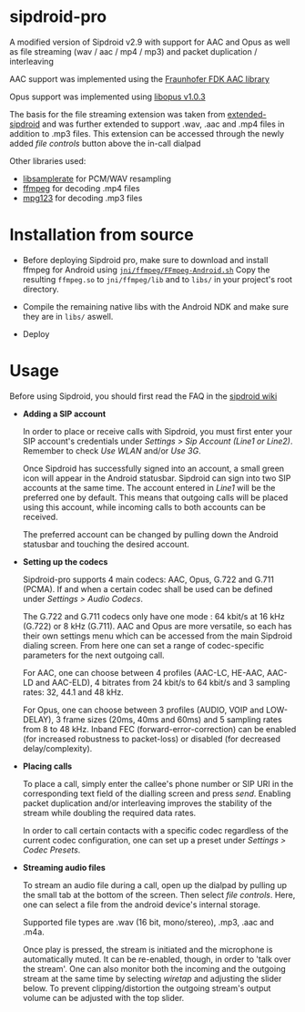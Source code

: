 sipdroid-pro
============

A modified version of Sipdroid v2.9 with support for AAC and Opus as well as file streaming (wav / aac / mp4 / mp3) and packet duplication / interleaving

AAC support was implemented using the [Fraunhofer FDK AAC library](http://www.iis.fraunhofer.de/en/bf/amm/implementierungen/fdkaaccodec.html)

Opus support was implemented using [libopus v1.0.3](http://www.opus-codec.org)

The basis for the file streaming extension was taken from [extended-sipdroid](https://github.com/codevise/extended-sipdroid) and was further extended to support .wav, .aac and .mp4 files in addition to .mp3 files.
This extension can be accessed through the newly added _file controls_ button above the in-call dialpad

Other libraries used:
* [libsamplerate](http://www.mega-nerd.com/SRC/) for PCM/WAV resampling
* [ffmpeg](http://www.ffmpeg.org/) for decoding .mp4 files
* [mpg123](http://mpg123.org) for decoding .mp3 files

Installation from source
============

* Before deploying Sipdroid pro, make sure to download and install ffmpeg for Android using [`jni/ffmpeg/FFmpeg-Android.sh`](https://github.com/juho0006/sipdroid-pro/blob/master/jni/ffmpeg/FFmpeg-Android.sh) 
Copy the resulting `ffmpeg.so` to `jni/ffmpeg/lib` and to `libs/` in your project's root directory.

* Compile the remaining native libs with the Android NDK and make sure they are in `libs/` aswell.
* Deploy

Usage
============
Before using Sipdroid, you should first read the FAQ in the [sipdroid wiki](http://code.google.com/p/sipdroid/wiki/FAQ)

* **Adding a SIP account**

  In order to place or receive calls with Sipdroid, you must first enter your SIP account's credentials under _Settings > Sip Account (Line1 or Line2)_.
  Remember to check _Use WLAN_ and/or _Use 3G_. 
  
  Once Sipdroid has successfully signed into an account, a small green icon will appear in the Android statusbar.
  Sipdroid can sign into two SIP accounts at the same time. The account entered in _Line1_ will be the preferred one by default. This means that outgoing calls will be placed using this account, while incoming calls to both accounts can be received. 
  
  The preferred account can be changed by pulling down the Android statusbar and touching the desired account.
  
* **Setting up the codecs**

  Sipdroid-pro supports 4 main codecs: AAC, Opus, G.722 and G.711 (PCMA).
  If and when a certain codec shall be used can be defined under _Settings > Audio Codecs_.

  The G.722 and G.711 codecs only have one mode : 64 kbit/s at 16 kHz (G.722) or 8 kHz (G.711).
  AAC and Opus are more versatile, so each has their own settings menu which can be accessed from the main Sipdroid dialing screen. From here one can set a range of codec-specific parameters for the next outgoing call. 
  
  For AAC, one can choose between 4 profiles (AAC-LC, HE-AAC, AAC-LD and AAC-ELD), 4 bitrates from 24 kbit/s to 64 kbit/s and 3 sampling rates: 32, 44.1 and 48 kHz.
  
  For Opus, one can choose between 3 profiles (AUDIO, VOIP and LOW-DELAY), 3 frame sizes (20ms, 40ms and 60ms) and 5 sampling rates from 8 to 48 kHz. Inband FEC (forward-error-correction) can be enabled (for increased robustness to packet-loss) or disabled (for decreased delay/complexity).
  
* **Placing calls**
  
  To place a call, simply enter the callee's phone number or SIP URI in the corresponding text field of the dialling screen and press _send_. Enabling packet duplication and/or interleaving improves the stability of the stream while doubling the required data rates.

  In order to call certain contacts with a specific codec regardless of the current codec configuration, one can set up a preset under _Settings > Codec Presets_.
  
* **Streaming audio files**

  To stream an audio file during a call, open up the dialpad by pulling up the small tab at the bottom of the screen. Then select _file controls_. Here, one can select a file from the android device's internal storage. 
  
  Supported file types are .wav (16 bit, mono/stereo), .mp3, .aac and .m4a. 
  
  Once play is pressed, the stream is initiated and the microphone is automatically muted. It can be re-enabled, though, in order to 'talk over the stream'. One can also monitor both the incoming and the outgoing stream at the same time by selecting _wiretap_ and adjusting the slider below. To prevent clipping/distortion the outgoing stream's output volume can be adjusted with the top slider. 
